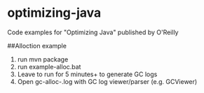 # optimizing-java
Code examples for "Optimizing Java" published by O'Reilly

##Alloction example
1. run mvn package
2. run example-alloc.bat
3. Leave to run for 5 minutes+ to generate GC logs
4. Open gc-alloc-.log with GC log viewer/parser (e.g. GCViewer)
